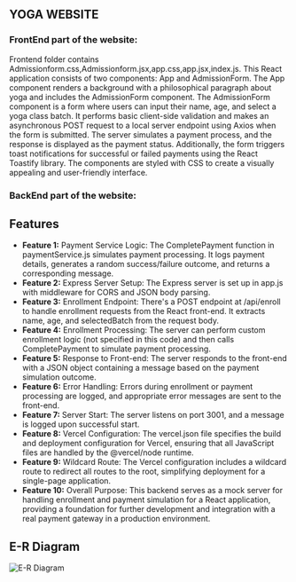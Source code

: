 ## YOGA WEBSITE

### FrontEnd part of the website:
Frontend folder contains Admissionform.css,Admissionform.jsx,app.css,app.jsx,index.js.
This React application consists of two components: App and AdmissionForm. The App component renders a background with a philosophical paragraph about yoga and includes the AdmissionForm component. The AdmissionForm component is a form where users can input their name, age, and select a yoga class batch. It performs basic client-side validation and makes an asynchronous POST request to a local server endpoint using Axios when the form is submitted. The server simulates a payment process, and the response is displayed as the payment status. Additionally, the form triggers toast notifications for successful or failed payments using the React Toastify library. The components are styled with CSS to create a visually appealing and user-friendly interface.

### BackEnd part of the website:
## Features

- **Feature 1:**
Payment Service Logic: The CompletePayment function in paymentService.js simulates payment processing. It logs payment details, generates a random success/failure outcome, and returns a corresponding message.
- **Feature 2:**
Express Server Setup: The Express server is set up in app.js with middleware for CORS and JSON body parsing.
- **Feature 3:**
Enrollment Endpoint: There's a POST endpoint at /api/enroll to handle enrollment requests from the React front-end. It extracts name, age, and selectedBatch from the request body.
- **Feature 4:**
Enrollment Processing: The server can perform custom enrollment logic (not specified in this code) and then calls CompletePayment to simulate payment processing.
- **Feature 5:**
Response to Front-end: The server responds to the front-end with a JSON object containing a message based on the payment simulation outcome.
- **Feature 6:**
Error Handling: Errors during enrollment or payment processing are logged, and appropriate error messages are sent to the front-end.
- **Feature 7:**
Server Start: The server listens on port 3001, and a message is logged upon successful start.
- **Feature 8:**
Vercel Configuration: The vercel.json file specifies the build and deployment configuration for Vercel, ensuring that all JavaScript files are handled by the @vercel/node runtime.
- **Feature 9:**
Wildcard Route: The Vercel configuration includes a wildcard route to redirect all routes to the root, simplifying deployment for a single-page application.
- **Feature 10:**
Overall Purpose: This backend serves as a mock server for handling enrollment and payment simulation for a React application, providing a foundation for further development and integration with a real payment gateway in a production environment.

## E-R Diagram
![E-R Diagram](https://github.com/Leesha-1211/yoga-app/assets/120728017/4d647052-00ce-4a00-8b0b-25b9406813b3)


